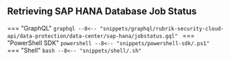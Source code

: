 ## Retrieving SAP HANA Database Job Status
=== "GraphQL"
    ```graphql
    --8<-- "snippets/graphql/rubrik-security-cloud-api/data-protection/data-center/sap-hana/jobstatus.gql"
    ```
=== "PowerShell SDK"
    ```powershell
    --8<-- "snippets/powershell-sdk/.ps1"
    ```
=== "Shell"
    ```bash
    --8<-- "snippets/shell/.sh"
    ```